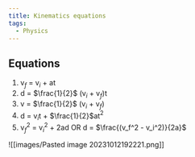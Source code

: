 ```yaml
---
title: Kinematics equations
tags:
  - Physics
---
```

## Equations

1. v$_f$ = v$_i$ + at
2. d = $\frac{1}{2}$ (v$_i$ + v$_f$)t
3. v = $\frac{1}{2}$ (v$_i$ + v$_f$)
4. d = v$_i$t + $\frac{1}{2}$at$^2$
5. v$_f$$^2$ = v$_i$$^2$ + 2ad OR d = $\frac{(v_f^2 - v_i^2)}{2a}$

![[images/Pasted image 20231012192221.png]]